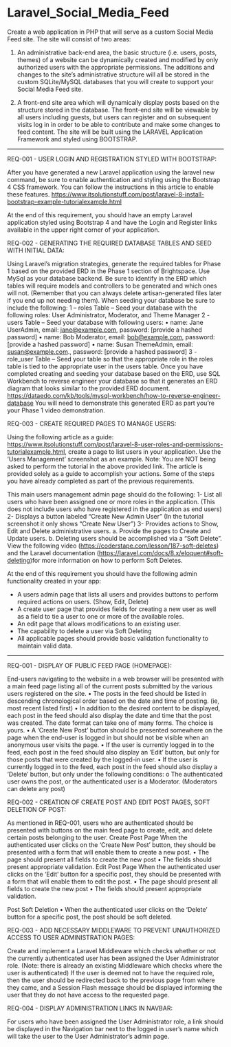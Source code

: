 # Laravel_Social_Media_Feed

Create a web application in PHP that will serve as a custom Social Media Feed site. The site will consist of two areas: 

1) An administrative back-end area, the basic structure (i.e. users, posts, themes) of a website can be dynamically created and modified by only authorized users with the appropriate permissions. The additions and changes to the site’s administrative structure will all be stored in the custom SQLite/MySQL databases that you will create to support your Social Media Feed site.

2) A front-end site area which will dynamically display posts based on the structure stored in the database. The front-end site will be viewable by all users including guests, but users can register and on subsequent visits log in in order to be able to contribute and make some changes to feed content. 
The site will be built using the LARAVEL Application Framework and styled using BOOTSTRAP.

---------------------------------------------------------------------------------------------------------------------------------------------------------------------------------

REQ-001	 -   USER LOGIN AND REGISTRATION STYLED WITH BOOTSTRAP:

After you have generated a new Laravel application using the laravel new command, be sure to enable authentication and styling using the Bootstrap 4 CSS framework. You can follow the instructions in this article to enable these features. https://www.itsolutionstuff.com/post/laravel-8-install-bootstrap-example-tutorialexample.html

At the end of this requirement, you should have an empty Laravel application styled using Bootstrap 4 and have the Login and Register links available in the upper right corner of your application.

REQ-002	 -  GENERATING THE REQUIRED DATABASE TABLES AND SEED WITH INITIAL DATA:

Using Laravel’s migration strategies, generate the required tables for Phase 1 based on the provided ERD in the Phase 1 section of Brightspace. Use MySql as your database backend. Be sure to identify in the ERD which tables will require models and controllers to be generated and which ones will not. (Remember that you can always delete artisan-generated files later if you end up not needing them).
When seeding your database be sure to include the following:
1 – roles Table – Seed your database with the following roles: User Administrator, Moderator, and Theme Manager
2 - users Table – Seed your database with following users:
•	name: Jane UserAdmin, email: jane@example.com, password: [provide a hashed password]
•	name: Bob Moderator, email: bob@example.com, password: [provide a hashed password]
•	name: Susan ThemeAdmin, email: susan@example.com., password: [provide a hashed password]
3 - role_user Table – Seed your table so that the appropriate role in the roles table is tied to the appropriate user in the users table.
Once you have completed creating and seeding your database based on the ERD, use SQL Workbench to reverse engineer your database so that it generates an ERD diagram that looks similar to the provided ERD document. https://dataedo.com/kb/tools/mysql-workbench/how-to-reverse-engineer-database You will need to demonstrate this generated ERD as part you’re your Phase 1 video demonstration.

REQ-003	 -  CREATE REQUIRED PAGES TO MANAGE USERS:

Using the following article as a guide: https://www.itsolutionstuff.com/post/laravel-8-user-roles-and-permissions-tutorialexample.html, create a page to list users in your application. Use the ‘Users Management’ screenshot as an example. 
Note: You are NOT being asked to perform the tutorial in the above provided link. The article is provided solely as a guide to accomplish your actions. Some of the steps you have already completed as part of the previous requirements.

This main users management admin page should do the following:
1-	List all users who have been assigned one or more roles in the application. (This does not include users who have registered in the application as end users)
2-	Displays a button labeled “Create New Admin User” (In the tutorial screenshot it only shows “Create New User”)
3-	Provides actions to Show, Edit and Delete administrative users.
a.	Provide the pages to Create and Update users.
b.	Deleting users should be accomplished via a “Soft Delete”. View the following video (https://coderstape.com/lesson/187-soft-deletes) and the Laravel documentation (https://laravel.com/docs/8.x/eloquent#soft-deleting)for more information on how to perform Soft Deletes.

At the end of this requirement you should have the following admin functionality created in your app:

-	A users admin page that lists all users and provides buttons to perform required actions on users. (Show, Edit, Delete)
-	A create user page that provides fields for creating a new user as well as a field to tie a user to one or more of the available roles.
-	An edit page that allows modifications to an existing user.
-	The capability to delete a user via Soft Deleting
-	All applicable pages should provide basic validation functionality to maintain valid data.

---------------------------------------------------------------------------------------------------------------------------------------------------------------------------------

REQ-001	 -   DISPLAY OF PUBLIC FEED PAGE (HOMEPAGE):

End-users navigating to the website in a web browser will be presented with a main feed page listing all of the current posts submitted by the various users registered on the site.
•	The posts in the feed should be listed in descending chronological order based on the date and time of posting. (ie, most recent listed first)
•	In addition to the desired content to be displayed, each post in the feed should also display the date and time that the post was created. The date format can take one of many forms. The choice is yours.
•	A ‘Create New Post’ button should be presented somewhere on the page when the end-user is logged in but should not be visible when an anonymous user visits the page.
•	If the user is currently logged in to the feed, each post in the feed should also display an ‘Edit’ button, but only for those posts that were created by the logged-in user.
•	If the user is currently logged in to the feed, each post in the feed should also display a ‘Delete’ button, but only under the following conditions:
o	The authenticated user owns the post, or the authenticated user is a Moderator. (Moderators can delete any post)

REQ-002	 -  CREATION OF CREATE POST AND EDIT POST PAGES, SOFT DELETION OF POST:

As mentioned in REQ-001, users who are authenticated should be presented with buttons on the main feed page to create, edit, and delete certain posts belonging to the user.
Create Post Page
When the authenticated user clicks on the ‘Create New Post’ button, they should be presented with a form that will enable them to create a new post.
•	The page should present all fields to create the new post
•	The fields should present appropriate validation.
Edit Post Page
When the authenticated user clicks on the ‘Edit’ button for a specific post, they should be presented with a form that will enable them to edit the post.
•	The page should present all fields to create the new post
•	The fields should present appropriate validation.

Post Soft Deletion
•	When the authenticated user clicks on the ‘Delete’ button for a specific post, the post should be soft deleted.

REQ-003	 - ADD NECESSARY MIDDLEWARE TO PREVENT UNAUTHORIZED ACCESS TO USER ADMINISTRATION PAGES:

Create and implement a Laravel Middleware which checks whether or not the currently authenticated user has been assigned the User Administrator role. (Note: there is already an existing Middleware which checks where the user is authenticated)
If the user is deemed not to have the required role, then the user should be redirected back to the previous page from where they came, and a Session Flash message should be displayed informing the user that they do not have access to the requested page.

REQ-004	 -  DISPLAY ADMINISTRATION LINKS IN NAVBAR:

For users who have been assigned the User Administrator role, a link should be displayed in the Navigation bar next to the logged in user’s name which will take the user to the User Administrator’s admin page.
 
